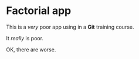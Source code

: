 # Factorial app

This is a _very_ poor app using in a **Git** training course.

It _really_ is poor.

OK, there are worse.